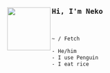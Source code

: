 
<img height="100px" align='left' src="https://avatars.githubusercontent.com/u/95261992?s=400&u=c18f33ca1c58689e77057955b301aaaa523c4f82&v=4">
<samp><h3>Hi, I'm Neko</h3></samp>
<br>

```sh
~ / Fetch

- He/him        
- I use Penguin 
- I eat rice
```
